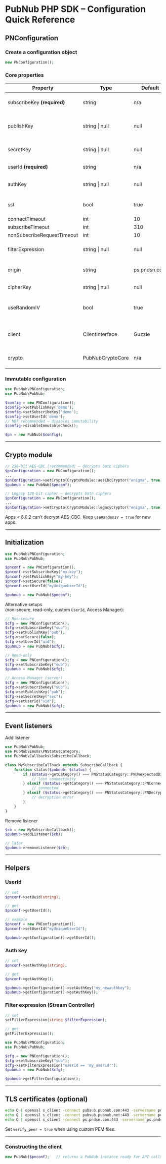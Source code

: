 # PubNub PHP SDK – Configuration Quick Reference

## PNConfiguration

### Create a configuration object
```php
new PNConfiguration();
```

### Core properties

| Property | Type | Default | Notes |
| -------- | ---- | ------- | ----- |
| subscribeKey **(required)** | string | n/a | Key from Admin Portal. |
| publishKey | string \| null | null | Only required for `publish`. |
| secretKey | string \| null | null | Only required for PAM. |
| userId **(required)** | string | n/a | UTF-8, ≤ 92 chars. |
| authKey | string \| null | null | Used in PAM requests. |
| ssl | bool | true | Set `false` for non-TLS. |
| connectTimeout | int | 10 | Seconds. |
| subscribeTimeout | int | 310 | Seconds. |
| nonSubscribeRequestTimeout | int | 10 | Seconds. |
| filterExpression | string \| null | null | Stream Controller filter. |
| origin | string | ps.pndsn.com | Custom domain if requested. |
| cipherKey | string \| null | null | Enables encryption. |
| useRandomIV | bool | true | Disable only for legacy (< 4.3.0). |
| client | ClientInterface | Guzzle | Custom PSR-18 HTTP client. |
| crypto | PubNubCryptoCore | n/a | See “Crypto Module”. |

### Immutable configuration
```php
use PubNub\PNConfiguration;
use PubNub\PubNub;

$config = new PNConfiguration();
$config->setPublishKey('demo');
$config->setSubscribeKey('demo');
$config->setUserId('demo');
// NOT recommended – disables immutability
$config->disableImmutableCheck();

$pn = new PubNub($config);
```

---

## Crypto module

```php
// 256-bit AES-CBC (recommended) – decrypts both ciphers
$pnConfiguration = new PNConfiguration();
...
$pnConfiguration->setCrypto(CryptoModule::aesCbcCryptor("enigma", true));
$pubnub = new PubNub($pnconf);

// Legacy 128-bit cipher – decrypts both ciphers
$pnConfiguration = new PNConfiguration();
...
$pnConfiguration->setCrypto(CryptoModule::legacyCryptor("enigma", true));
```
Apps < 8.0.2 can’t decrypt AES-CBC. Keep `useRandomIV = true` for new apps.

---

## Initialization

```php
use PubNub\PNConfiguration;
use PubNub\PubNub;

$pnconf = new PNConfiguration();
$pnconf->setSubscribeKey("my-key");
$pnconf->setPublishKey("my-key");
$pnconf->setSecure(false);
$pnconf->setUserId("myUniqueUserId");

$pubnub = new PubNub($pnconf);
```

Alternative setups  
(non-secure, read-only, custom `UserId`, Access Manager):

```php
// Non-secure
$cfg = new PNConfiguration();
$cfg->setSubscribeKey("sub");
$cfg->setPublishKey("pub");
$cfg->setSecure(false);
$cfg->setUserId("uid");
$pubnub = new PubNub($cfg);

// Read-only
$cfg = new PNConfiguration();
$cfg->setSubscribeKey("sub");
$pubnub = new PubNub($cfg);

// Access-Manager (server)
$cfg = new PNConfiguration();
$cfg->setSubscribeKey("sub");
$cfg->setPublishKey("pub");
$cfg->setSecretKey("sec");
$cfg->setUserId("uid");
$pubnub = new PubNub($cfg);
```

---

## Event listeners

Add listener
```php
use PubNub\PubNub;
use PubNub\Enums\PNStatusCategory;
use PubNub\Callbacks\SubscribeCallback;

class MySubscribeCallback extends SubscribeCallback {
    function status($pubnub, $status) {
        if ($status->getCategory() === PNStatusCategory::PNUnexpectedDisconnectCategory) {
            // lost connectivity
        } elseif ($status->getCategory() === PNStatusCategory::PNConnectedCategory){
            // connected
        } elseif ($status->getCategory() === PNStatusCategory::PNDecryptionErrorCategory){
            // decryption error
        }
    }
}
```

Remove listener
```php
$cb = new MySubscribeCallback();
$pubnub->addListener($cb);

// later
$pubnub->removeListener($cb);
```

---

## Helpers

### UserId
```php
// set
$pnconf->setUuid(string);

// get
$pnconf->getUserId();

// example
$pnconf = new PNConfiguration();
$pnconf->setUserId("myUniqueUserId");
```
```php
$pubnub->getConfiguration()->getUserId();
```

### Auth key
```php
// set
$pnconf->setAuthKey(string);

// get
$pnconf->getAuthKey();
```
```php
$pubnub->getConfiguration()->setAuthKey("my_newauthkey");
$pubnub->getConfiguration()->getAuthKey();
```

### Filter expression (Stream Controller)
```php
// set
setFilterExpression(string $filterExpression);

// get
getFilterExpression();
```
```php
use PubNub\PNConfiguration;
use PubNub\PubNub;

$cfg = new PNConfiguration();
$cfg->setSubscribeKey("sub");
$cfg->setFilterExpression("userid == 'my_userid'");
$pubnub = new PubNub($cfg);
```
```php
$pubnub->getFilterConfiguration();
```

---

## TLS certificates (optional)
```bash
echo Q | openssl s_client -connect pubsub.pubnub.com:443 -servername pubsub.pubnub.com -showcerts
echo Q | openssl s_client -connect pubsub.pubnub.net:443 -servername pubsub.pubnub.net -showcerts
echo Q | openssl s_client -connect ps.pndsn.com:443 -servername ps.pndsn.com -showcerts
```
Set `verify_peer = true` when using custom PEM files.

---

### Constructing the client
```php
new PubNub($pnconf);   // returns a PubNub instance ready for API calls
```